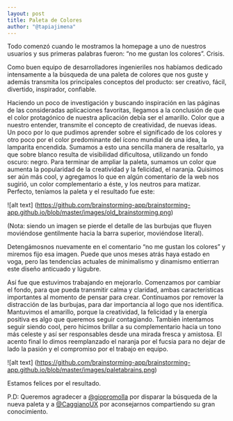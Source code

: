 ```yaml
---
layout: post
title: Paleta de Colores
author: "@tapiajimena"
---
```


Todo comenzó cuando le mostramos la homepage a uno de nuestros usuarios y sus primeras palabras fueron: “no me gustan los colores”.  Crisis.

Como buen equipo de desarrolladores ingenieriles nos habíamos dedicado intensamente a la búsqueda de una paleta de colores que nos guste y además transmita los principales conceptos del producto: ser creativo, fácil, divertido, inspirador, confiable.

Haciendo un poco de investigación y buscando inspiración en las páginas de las consideradas aplicaciones favoritas, llegamos a la conclusión de que el color protagónico de nuestra aplicación debía ser el amarillo. Color que a nuestro entender, transmite el concepto de creatividad, de nuevas ideas. Un poco por lo que pudimos aprender sobre el significado de los colores y otro poco por el color predominante del ícono mundial de una idea, la lamparita encendida. Sumamos a esto una sencilla manera de resaltarlo, ya que sobre blanco resulta de visibilidad dificultosa, utilizando un fondo oscuro: negro. Para terminar de ampliar la paleta, sumamos un color que aumenta la popularidad de la creatividad y la felicidad, el naranja. Quisimos ser aún más cool, y agregamos lo que en algún comentario de la web nos sugirió, un color complementario a éste, y los neutros para matizar. Perfecto, teníamos la paleta y el resultado fue este:  

![alt text] (https://github.com/brainstorming-app/brainstorming-app.github.io/blob/master/images/old_brainstorming.png)

(Nota: siendo un imagen se pierde el detalle de las burbujas que fluyen moviéndose gentilmente hacia la barra superior, moviéndose literal).

Detengámosnos nuevamente en el comentario “no me gustan los colores” y miremos fijo esa imagen. Puede que unos meses atrás haya estado en voga, pero las tendencias actuales de minimalismo y dinamismo entierran este diseño anticuado y lúgubre.

Así fue que estuvimos trabajando en mejorarlo. Comenzamos por cambiar el fondo, para que pueda transmitir calma y claridad, ambas características importantes al momento de pensar para crear. Continuamos por remover la distracción de las burbujas, para dar importancia al logo que nos identifica. Mantuvimos el amarillo, porque la creatividad, la felicidad y la energía positiva es algo que queremos seguir contagiando. También intentamos seguir siendo cool, pero hicimos brillar a su complementario hacia un tono más celeste y así ser responsables desde una mirada fresca y amistosa. El acento final lo dimos reemplanzado el naranja por el fucsia para no dejar de lado la pasión y el compromiso por el trabajo en equipo.

![alt text] (https://github.com/brainstorming-app/brainstorming-app.github.io/blob/master/images/paletabrains.png)

Estamos felices por el resultado.

P.D: Queremos agradecer a [@giopromolla](https://twitter.com/giopromolla?lang=es) por disparar la búsqueda de la nueva paleta y a [@CaggianoUX](https://twitter.com/CaggianoUX?lang=es) por aconsejarnos compartiendo su gran conocimiento.
